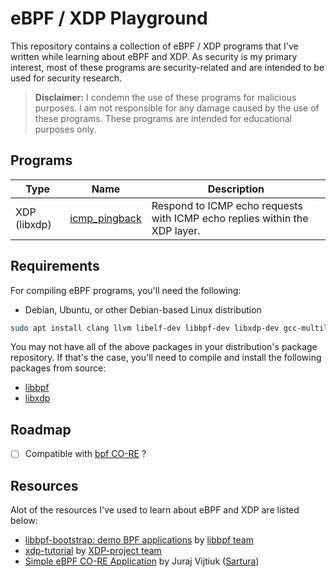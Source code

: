 # eBPF / XDP Playground

This repository contains a collection of eBPF / XDP programs that I've written while learning about eBPF and XDP. As security is my primary interest, most of these programs are security-related and are intended to be used for security research.

> **Disclaimer:** I condemn the use of these programs for malicious purposes. I am not responsible for any damage caused by the use of these programs. These programs are intended for educational purposes only.

## Programs

| Type | Name | Description |
| ---- | ---- | ----------- |
| XDP (libxdp) | [icmp_pingback](icmp_pingback) | Respond to ICMP echo requests with ICMP echo replies within the XDP layer. |

## Requirements

For compiling eBPF programs, you'll need the following:

- Debian, Ubuntu, or other Debian-based Linux distribution

```bash
sudo apt install clang llvm libelf-dev libbpf-dev libxdp-dev gcc-multilib linux-headers-$(uname -r) build-essential
```

You may not have all of the above packages in your distribution's package repository. If that's the case, you'll need to compile and install the following packages from source:

- [libbpf](https://github.com/libbpf/libbpf)
- [libxdp](https://github.com/xdp-project/xdp-tools/tree/master/lib/libxdp)

## Roadmap

- [ ] Compatible with [bpf CO-RE](https://nakryiko.com/posts/bpf-core-reference-guide/) ?

## Resources

Alot of the resources I've used to learn about eBPF and XDP are listed below:

- [libbpf-bootstrap: demo BPF applications](https://github.com/libbpf/libbpf-bootstrap) by [libbpf team](https://github.com/libbpf)
- [xdp-tutorial](https://github.com/xdp-project/xdp-tutorial) by [XDP-project team](https://github.com/xdp-project)
- [Simple eBPF CO-RE Application](https://www.sartura.hr/blog/simple-ebpf-core-application/) by Juraj Vijtiuk ([Sartura](https://www.sartura.hr/))
